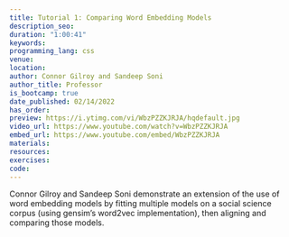 ```yaml
---
title: Tutorial 1: Comparing Word Embedding Models
description_seo: 
duration: "1:00:41"
keywords:
programming_lang: css
venue:
location:
author: Connor Gilroy and Sandeep Soni
author_title: Professor
is_bootcamp: true
date_published: 02/14/2022
has_order: 
preview: https://i.ytimg.com/vi/WbzPZZKJRJA/hqdefault.jpg
video_url: https://www.youtube.com/watch?v=WbzPZZKJRJA
embed_url: https://www.youtube.com/embed/WbzPZZKJRJA
materials:
resources:
exercises:
code:
---
```


Connor Gilroy and Sandeep Soni demonstrate an extension of the use of word embedding models by fitting multiple models on a social science corpus (using gensim’s word2vec implementation), then aligning and comparing those models.

